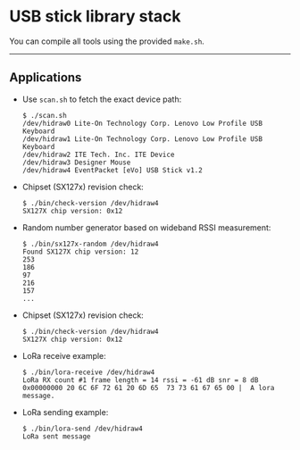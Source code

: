 # USB stick library stack

You can compile all tools using the provided ```make.sh```.

---

## Applications

 * Use ```scan.sh``` to fetch the exact device path:

    ```
    $ ./scan.sh
    /dev/hidraw0 Lite-On Technology Corp. Lenovo Low Profile USB Keyboard
    /dev/hidraw1 Lite-On Technology Corp. Lenovo Low Profile USB Keyboard
    /dev/hidraw2 ITE Tech. Inc. ITE Device
    /dev/hidraw3 Designer Mouse
    /dev/hidraw4 EventPacket [eVo] USB Stick v1.2
    ```

 * Chipset (SX127x) revision check:

    ```
    $ ./bin/check-version /dev/hidraw4
    SX127X chip version: 0x12
    ```

 * Random number generator based on wideband RSSI measurement:

    ```
    $ ./bin/sx127x-random /dev/hidraw4
    Found SX127X chip version: 12
    253
    186
    97
    216
    157
    ...
    ```
 * Chipset (SX127x) revision check:

    ```
    $ ./bin/check-version /dev/hidraw4
    SX127X chip version: 0x12
    ```

 * LoRa receive example:

    ```
    $ ./bin/lora-receive /dev/hidraw4 
    LoRa RX count #1 frame length = 14 rssi = -61 dB snr = 8 dB
    0x00000000 20 6C 6F 72 61 20 6D 65  73 73 61 67 65 00 |  A lora message.
    ```

 * LoRa sending example:

    ```
    $ ./bin/lora-send /dev/hidraw4
    LoRa sent message
    ```
